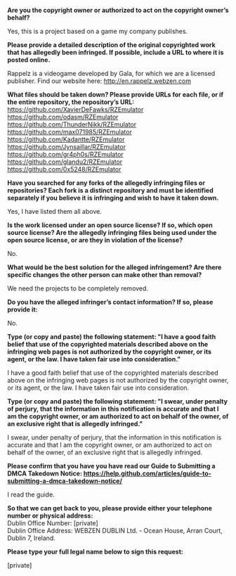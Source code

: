 **Are you the copyright owner or authorized to act on the copyright owner’s behalf?**  

Yes, this is a project based on a game my company publishes.

**Please provide a detailed description of the original copyrighted work that has allegedly been infringed. If possible, include a URL to where it is posted online.**  

Rappelz is a videogame developed by Gala, for which we are a licensed publisher. Find our website here: http://en.rappelz.webzen.com

**What files should be taken down? Please provide URLs for each file, or if the entire repository, the repository’s URL:**  
https://github.com/XavierDeFawks/RZEmulator  
https://github.com/odasm/RZEmulator  
https://github.com/ThunderNikk/RZEmulator  
https://github.com/max071985/RZEmulator  
https://github.com/Kadantte/RZEmulator   
https://github.com/Jynsaillar/RZEmulator  
https://github.com/gr4ph0s/RZEmulator  
https://github.com/glandu2/RZEmulator  
https://github.com/0x5248/RZEmulator  

**Have you searched for any forks of the allegedly infringing files or repositories? Each fork is a distinct repository and must be identified separately if you believe it is infringing and wish to have it taken down.**  

Yes, I have listed them all above.

**Is the work licensed under an open source license? If so, which open source license? Are the allegedly infringing files being used under the open source license, or are they in violation of the license?**  

No.

**What would be the best solution for the alleged infringement? Are there specific changes the other person can make other than removal?**  

We need the projects to be completely removed.

**Do you have the alleged infringer’s contact information? If so, please provide it:**  

No.

**Type (or copy and paste) the following statement: "I have a good faith belief that use of the copyrighted materials described above on the infringing web pages is not authorized by the copyright owner, or its agent, or the law. I have taken fair use into consideration."**  

I have a good faith belief that use of the copyrighted materials described above on the infringing web pages is not authorized by the copyright owner, or its agent, or the law. I have taken fair use into consideration.

**Type (or copy and paste) the following statement: "I swear, under penalty of perjury, that the information in this notification is accurate and that I am the copyright owner, or am authorized to act on behalf of the owner, of an exclusive right that is allegedly infringed."**  

I swear, under penalty of perjury, that the information in this notification is accurate and that I am the copyright owner, or am authorized to act on behalf of the owner, of an exclusive right that is allegedly infringed.

**Please confirm that you have you have read our Guide to Submitting a DMCA Takedown Notice: https://help.github.com/articles/guide-to-submitting-a-dmca-takedown-notice/**  

I read the guide.

**So that we can get back to you, please provide either your telephone number or physical address:**  
Dublin Office Number: [private]  
Dublin Office Address: WEBZEN DUBLIN Ltd. - Ocean House, Arran Court, Dublin 7, Ireland.    

**Please type your full legal name below to sign this request:**

[private]  
